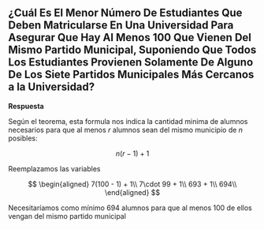 ## ¿Cuál Es El Menor Número De Estudiantes Que Deben Matricularse En Una Universidad Para Asegurar Que Hay Al Menos 100 Que Vienen Del Mismo Partido Municipal, Suponiendo Que Todos Los Estudiantes Provienen Solamente De Alguno De Los Siete Partidos Municipales Más Cercanos a la Universidad?

**Respuesta**

Según el teorema, esta formula nos indica la cantidad minima de alumnos necesarios para que al menos $r$ alumnos sean del mismo municipio de $n$ posibles:

$$
n(r - 1) + 1
$$

Reemplazamos las variables

$$  
\begin{aligned}
7(100 - 1) + 1\\
7\cdot 99 + 1\\
693 + 1\\
694\\
\end{aligned}
$$

Necesitaríamos como mínimo 694 alumnos para que al menos 100 de ellos vengan del mismo partido municipal
